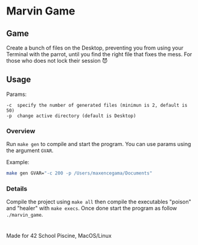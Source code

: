 # Marvin Game

## Game
Create a bunch of files on the Desktop, preventing you from using your Terminal with the parrot, until you find the right file that fixes the mess. For those who does not lock their session 😈

## Usage

Params:
```
-c	specify the number of generated files (minimun is 2, default is 50)
-p	change active directory (default is Desktop)
```

### Overview
Run `make gen` to compile and start the program. You can use params using the argument `GVAR`.

Example: 
```sh
make gen GVAR="-c 200 -p /Users/maxencegama/Documents"
```

### Details

Compile the project using `make all` then compile the executables "poison" and "healer" with `make execs`. Once done start the program as follow `./marvin_game`.

# ## 

Made for 42 School Piscine, MacOS/Linux